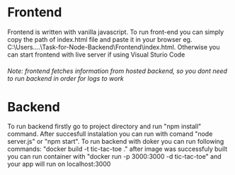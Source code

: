  # Frontend
 Frontend is written with vanilla javascript. To run front-end you can simply copy the path of index.html file and paste it in your browser eg. C:\Users\..\..\Task-for-Node-Backend\Frontend\index.html. Otherwise you can start frontend with live server if using Visual Sturio Code
###### Note: frontend fetches information from hosted backend, so you dont need to run backend in order for logs to work
 
 # Backend
 To run backend firstly go to project directory and run "npm install" command. After succesfull instalation you can run with comand "node server.js" or "npm start". To run backend with doker you can run following commands: "docker build -t tic-tac-toe ." after image was successfuly built you can run container with "docker run -p 3000:3000 -d tic-tac-toe" and your app will run on localhost:3000
